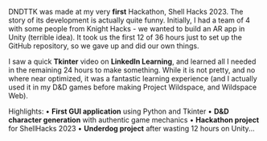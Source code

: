 DNDTTK was made at my very **first** Hackathon, Shell Hacks 2023. The story of its development is actually quite funny. Initially, I had a team of 4 with some people from Knight Hacks - we wanted to build an AR app in Unity (terrible idea). It took us the first 12 of 36 hours just to set up the GitHub repository, so we gave up and did our own things.

I saw a quick **Tkinter** video on **LinkedIn Learning**, and learned all I needed in the remaining 24 hours to make something. While it is not pretty, and no where near optimized, it was a fantastic learning experience (and I actually used it in my D&D games before making Project Wildspace, and Wildspace Web).

Highlights:
• **First GUI application** using Python and Tkinter
• **D&D character generation** with authentic game mechanics
• **Hackathon project** for ShellHacks 2023
• **Underdog project** after wasting 12 hours on Unity...
